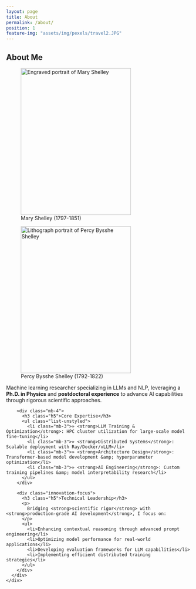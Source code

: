 ```yaml
---
layout: page
title: About
permalink: /about/
position: 1
feature-img: "assets/img/pexels/travel2.JPG"
---
```


## About Me

<div class="container mt-4">
  <div class="row justify-content-center">
    <div class="col-lg-8">
      <div class="d-flex justify-content-between mb-5">
        <figure class="text-center">
          <img src="mary-shelley.jpg" 
               alt="Engraved portrait of Mary Shelley" 
               class="img-fluid rounded shadow"
               loading="lazy"
               width="300"
               height="400">
          <figcaption class="mt-2 small text-muted">Mary Shelley (1797-1851)</figcaption>
        </figure>
        <figure class="text-center">
          <img src="percy-shelley.jpg"
               alt="Lithograph portrait of Percy Bysshe Shelley" 
               class="img-fluid rounded shadow"
               loading="lazy"
               width="300"
               height="400">
          <figcaption class="mt-2 small text-muted">Percy Bysshe Shelley (1792-1822)</figcaption>
        </figure>
      </div>
    </div>
  </div>

  <div class="row justify-content-center">
    <div class="col-lg-8">
      <div class="professional-profile">
        <p class="lead">
          Machine learning researcher specializing in LLMs and NLP, leveraging a <strong>Ph.D. in Physics</strong> and <strong>postdoctoral experience</strong> to advance AI capabilities through rigorous scientific approaches.
        </p>

        <div class="mb-4">
          <h3 class="h5">Core Expertise</h3>
          <ul class="list-unstyled">
            <li class="mb-3">» <strong>LLM Training & Optimization</strong>: HPC cluster utilization for large-scale model fine-tuning</li>
            <li class="mb-3">» <strong>Distributed Systems</strong>: Scalable deployment with Ray/Docker/vLLM</li>
            <li class="mb-3">» <strong>Architecture Design</strong>: Transformer-based model development &amp; hyperparameter optimization</li>
            <li class="mb-3">» <strong>AI Engineering</strong>: Custom training pipelines &amp; model interpretability research</li>
          </ul>
        </div>

        <div class="innovation-focus">
          <h3 class="h5">Technical Leadership</h3>
          <p>
            Bridging <strong>scientific rigor</strong> with <strong>production-grade AI development</strong>, I focus on:
          </p>
          <ul>
            <li>Enhancing contextual reasoning through advanced prompt engineering</li>
            <li>Optimizing model performance for real-world applications</li>
            <li>Developing evaluation frameworks for LLM capabilities</li>
            <li>Implementing efficient distributed training strategies</li>
          </ul>
        </div>
      </div>
    </div>
  </div>
</div>

